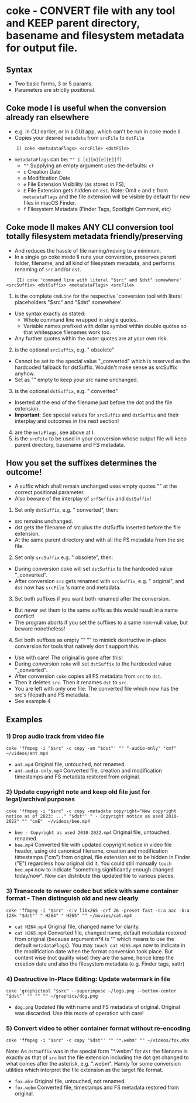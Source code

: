 # coke - CONVERT file with any tool and KEEP parent directory, basename and filesystem metadata for output file.

## Syntax
- Two basic forms, 3 or 5 params.
- Parameters are strictly positional.

## Coke mode I is useful when the conversion already ran elsewhere
- e.g. in CLI earlier, or in a GUI app, which can't be run in coke mode II.
- Copies your desired `metadata` from `srcFile` to `dstFile`

```
	I) coke <metadataFlags> <srcFile> <dstFile>
```

- `metadataFlags` can be: `"" | [c][m][e][E][f]`
  - `""` Supplying an empty argument uses the defaults: `cf`
  - `c`  Creation Date
  - `m`  Modification Date
  - `e`  File Extension Visibility (as stored in FS),
  - `E`  File Extension gets hidden on `dst`. Note: Omit `e` and `E` from `metadataFlags` and the file extension will be visible by default for new files in macOS Finder.
  - `f`  Filesystem Metadata (Finder Tags, Spotlight Comment, etc)


## Coke mode II makes ANY CLI conversion tool totally filesystem metadata friendly/preserving

- And reduces the hassle of file naming/moving to a minimum.
- In a single go coke mode II runs your conversion, preserves parent folder, filename, and all kind of filesystem metadata, and performs renaming of `src` and/or `dst`.


```
	II) coke 'command line with literal "$src" and $dst" somewhere' <srcSuffix> <dstSuffix> <metadataFlags> <srcFile>
```

1. is the complete `cmdLine` for the respective 'conversion tool with literal placeholders "$src" and "$dst" somewhere'.
  - Use syntax exactly as stated:
     - Whole command line wrapped in single quotes.
     - Variable names prefixed with dollar symbol within double quotes so that whitespace filenames work too.
  - Any further quotes within the outer quotes are at your own risk.
2. is the optional `srcSuffix`, e.g. " obsolete"
  - Cannot be set to the special value "_converted" which is reserved as the hardcoded fallback for dstSuffix. Wouldn't make sense as srcSuffix anyhow.
  - Set as "" empty to keep your src name unchanged.
3. is the optional `dstSuffix`, e.g. " converted"
  - Inserted at the end of the filename just before the dot and the file extension.
  - **Important**: See special values for `srcSuffix` and `dstSuffix` and their interplay and outcomes in the next section!
4. are the `metaFlags`, see above at I.
5. is the `srcFile` to be used in your conversion whose output file will keep parent directory, basename and FS metadata.


## How you set the suffixes determines the outcome!

- A suffix which shall remain unchanged uses empty quotes "" at the correct positional parameter.
- Also beware of the interplay of `srfSuffix` and `dstSuffix`!

1. Set only `dstSuffix`, e.g. " converted", then:
  - src remains unchanged.
  - dst gets the filename of src plus the dstSuffix inserted before the file extension.
  - At the same parent directory and with all the FS metadata from the src file.
2. Set only `srcSuffix` e.g. " obsolete", then:
  - During conversion coke will set `dstSuffix` to the hardcoded value "_converted".
  - After conversion `src` gets renamed with `srcSuffix`, e.g. " original", and `dst` now has `srcFile` 's name and metadata.
3. Set both suffixes if you want both renamed after the conversion.
  - But never set them to the same suffix as this would result in a name conflict!
  - The program aborts if you set the suffixes to a same non-null value, but beware nonetheless!
4. Set both suffixes as empty "" "" to mimick destructive in-place conversion for tools that natively don't support this.
  - Use with care! The original is gone after this!
  - During conversion `coke` will set `dstSuffix` to the hardcoded value "_converted".
  - After conversion `coke` copies all FS metadata from `src` to `dst`.
  - Then it deletes `src`. Then it renames `dst` to `src`.
  - You are left with only one file: The converted file which now has the src's filepath and FS metadata.
  - See example 4


## Examples

### 1) Drop audio track from video file

	coke 'ffmpeg -i "$src" -c copy -an "$dst"' "" "-audio-only" "cmf" ~/videos/ant.mp4

  - `ant.mp4`             Original file, untouched, not renamed.
  - `ant-audio-only.mp4`  Converted file, creation and modification timestamps and FS metadata restored from original.


### 2) Update copyright note and keep old file just for legal/archival purposes

	coke 'ffmpeg -i "$src" -c copy -metadata copyright="New copyright notice as of 2023: ..." "$dst"' " - Copyright notice as used 2010-2022" "" "cmE"  ~/videos/bee.mp4

  - `bee - Copyright as used 2010-2022.mp4`   Original file, untouched, renamed.
  - `bee.mp4`   Converted file with updated copyright notice in video file header, using old canonical filename, creation and modification timestamps ("cm") from original, file extension set to be hidden in Finder ("E") regardless how original did it. You could still manually `touch bee.mp4` now to indicate "something significantly enough changed today/now". Now can distribute this updated file to various places.


### 3) Transcode to newer codec but stick with same container format - Then distinguish old and new clearly

	coke 'ffmpeg -i "$src" -c:v libx265 -crf 26 -preset fast -c:a aac -b:a 128k "$dst"' " H264" " H265" "" ~/movies/cat.mp4

  - `cat H264.mp4`  Original file, changed name for clarity.
  - `cat H265.mp4`  Converted file, changed name, default metadata restored from original (because argument n°4 is "" which means to use the default `metadataFlags`). You may `touch cat H265.mp4` now to indicate in the modification date when the format conversion took place. But content wise (not quality wise) they are the same, hence keep the creation date and also the filesystem metadata (e.g. Finder tags, xattr)


### 4) Destructive In-Place Editing: Update watermark in file

	coke 'graphictool "$src" --superimpose ~/logo.png --bottom-center "$dst"' "" "" "" ~/graphics/dog.png

  - `dog.png`   Updated file with name and FS metadata of original. Original was discarded. Use this mode of operation with care!


### 5) Convert video to other container format without re-encoding

	coke 'ffmpeg -i "$src" -c copy "$dst"' "" "*.webm" "" ~/videos/fox.mkv


Note: As `dstSuffix` was in the special form "*.webm" for `dst` the filename is exactly as that of `src` but the file extension including the dot get changed to what comes after the asterisk, e.g. ".webm". Handy for some conversion utilities which interpret the file extension as the target file format.

  - `fox.mkv`   Original file, untouched, not renamed.
  - `fox.webm`  Converted file, timestamps and FS metadata restored from original.
